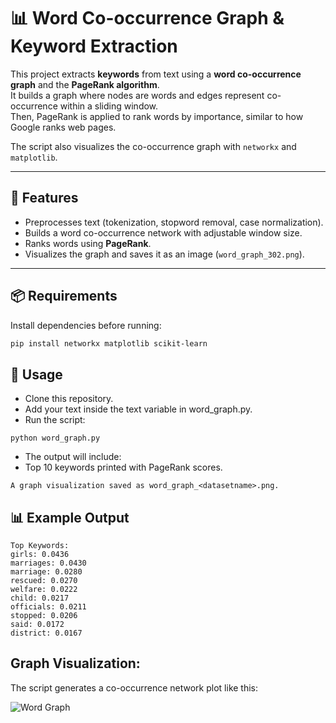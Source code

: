 # 📊 Word Co-occurrence Graph & Keyword Extraction

This project extracts **keywords** from text using a **word co-occurrence graph** and the **PageRank algorithm**.  
It builds a graph where nodes are words and edges represent co-occurrence within a sliding window.  
Then, PageRank is applied to rank words by importance, similar to how Google ranks web pages.  

The script also visualizes the co-occurrence graph with `networkx` and `matplotlib`.

---

## 🚀 Features
- Preprocesses text (tokenization, stopword removal, case normalization).  
- Builds a word co-occurrence network with adjustable window size.  
- Ranks words using **PageRank**.  
- Visualizes the graph and saves it as an image (`word_graph_302.png`).  

---

## 📦 Requirements
Install dependencies before running:

```bash
pip install networkx matplotlib scikit-learn
```

## 📝 Usage

- Clone this repository.
- Add your text inside the text variable in word_graph.py.
- Run the script:
```
python word_graph.py
```
- The output will include:
- Top 10 keywords printed with PageRank scores.
```
A graph visualization saved as word_graph_<datasetname>.png.
```

## 📊 Example Output

```
Top Keywords: 
girls: 0.0436 
marriages: 0.0430 
marriage: 0.0280 
rescued: 0.0270 
welfare: 0.0222 
child: 0.0217 
officials: 0.0211 
stopped: 0.0206 
said: 0.0172 
district: 0.0167 
```

## Graph Visualization:

The script generates a co-occurrence network plot like this:

![Word Graph](./Data/words_graph.png)
